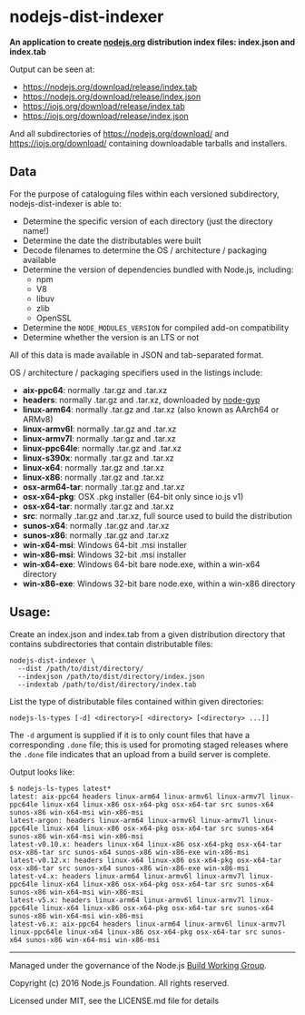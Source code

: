 # nodejs-dist-indexer

**An application to create [nodejs.org](https://nodejs.org) distribution index files: index.json and index.tab**

Output can be seen at:

 * https://nodejs.org/download/release/index.tab
 * https://nodejs.org/download/release/index.json
 * https://iojs.org/download/release/index.tab
 * https://iojs.org/download/release/index.json

And all subdirectories of https://nodejs.org/download/ and https://iojs.org/download/ containing downloadable tarballs and installers.

## Data

For the purpose of cataloguing files within each versioned subdirectory, nodejs-dist-indexer is able to:

* Determine the specific version of each directory (just the directory name!)
* Determine the date the distributables were built
* Decode filenames to determine the OS / architecture / packaging available
* Determine the version of dependencies bundled with Node.js, including:
  - npm
  - V8
  - libuv
  - zlib
  - OpenSSL
* Determine the `NODE_MODULES_VERSION` for compiled add-on compatibility
* Determine whether the version is an LTS or not

All of this data is made available in JSON and tab-separated format.

OS / architecture / packaging specifiers used in the listings include:

* **aix-ppc64**: normally .tar.gz and .tar.xz
* **headers**: normally .tar.gz and .tar.xz, downloaded by [node-gyp](https://github.com/nodejs/node-gyp/)
* **linux-arm64**: normally .tar.gz and .tar.xz (also known as AArch64 or ARMv8)
* **linux-armv6l**: normally .tar.gz and .tar.xz
* **linux-armv7l**: normally .tar.gz and .tar.xz
* **linux-ppc64le**: normally .tar.gz and .tar.xz
* **linux-s390x**: normally .tar.gz and .tar.xz
* **linux-x64**: normally .tar.gz and .tar.xz
* **linux-x86**: normally .tar.gz and .tar.xz
* **osx-arm64-tar**: normally .tar.gz and .tar.xz
* **osx-x64-pkg**: OSX .pkg installer (64-bit only since io.js v1)
* **osx-x64-tar**: normally .tar.gz and .tar.xz
* **src**: normally .tar.gz and .tar.xz, full source used to build the distribution
* **sunos-x64**: normally .tar.gz and .tar.xz
* **sunos-x86**: normally .tar.gz and .tar.xz
* **win-x64-msi**: Windows 64-bit .msi installer
* **win-x86-msi**: Windows 32-bit .msi installer
* **win-x64-exe**: Windows 64-bit bare node.exe, within a win-x64 directory
* **win-x86-exe**: Windows 32-bit bare node.exe, within a win-x86 directory

## Usage:

Create an index.json and index.tab from a given distribution directory that contains subdirectories that contain distributable files:

```text
nodejs-dist-indexer \
  --dist /path/to/dist/directory/
  --indexjson /path/to/dist/directory/index.json
  --indextab /path/to/dist/directory/index.tab
```

List the type of distributable files contained within given directories:

```text
nodejs-ls-types [-d] <directory>[ <directory> [<directory> ...]]
```

The `-d` argument is supplied if it is to only count files that have a corresponding `.done` file; this is used for promoting staged releases where the `.done` file indicates that an upload from a build server is complete.

Output looks like:

```text
$ nodejs-ls-types latest*
latest: aix-ppc64 headers linux-arm64 linux-armv6l linux-armv7l linux-ppc64le linux-x64 linux-x86 osx-x64-pkg osx-x64-tar src sunos-x64 sunos-x86 win-x64-msi win-x86-msi
latest-argon: headers linux-arm64 linux-armv6l linux-armv7l linux-ppc64le linux-x64 linux-x86 osx-x64-pkg osx-x64-tar src sunos-x64 sunos-x86 win-x64-msi win-x86-msi
latest-v0.10.x: headers linux-x64 linux-x86 osx-x64-pkg osx-x64-tar osx-x86-tar src sunos-x64 sunos-x86 win-x86-exe win-x86-msi
latest-v0.12.x: headers linux-x64 linux-x86 osx-x64-pkg osx-x64-tar osx-x86-tar src sunos-x64 sunos-x86 win-x86-exe win-x86-msi
latest-v4.x: headers linux-arm64 linux-armv6l linux-armv7l linux-ppc64le linux-x64 linux-x86 osx-x64-pkg osx-x64-tar src sunos-x64 sunos-x86 win-x64-msi win-x86-msi
latest-v5.x: headers linux-arm64 linux-armv6l linux-armv7l linux-ppc64le linux-x64 linux-x86 osx-x64-pkg osx-x64-tar src sunos-x64 sunos-x86 win-x64-msi win-x86-msi
latest-v6.x: aix-ppc64 headers linux-arm64 linux-armv6l linux-armv7l linux-ppc64le linux-x64 linux-x86 osx-x64-pkg osx-x64-tar src sunos-x64 sunos-x86 win-x64-msi win-x86-msi
```

-----------------------------------

Managed under the governance of the Node.js [Build Working Group](https://github.com/nodejs/build).

Copyright (c) 2016 Node.js Foundation. All rights reserved.

Licensed under MIT, see the LICENSE.md file for details
